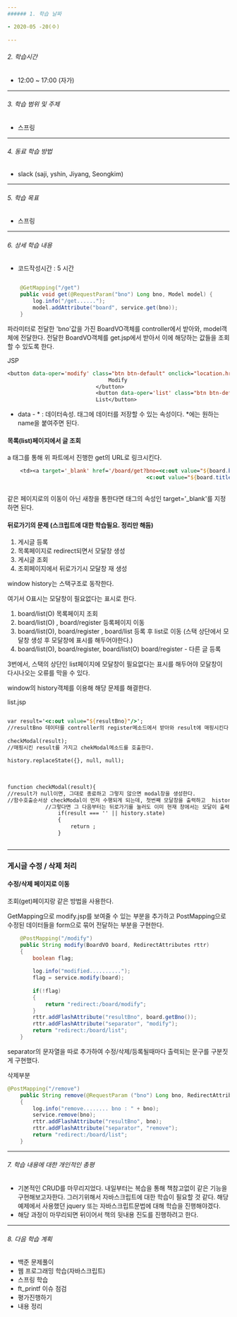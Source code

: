 ```yaml
---
###### 1. 학습 날짜

- 2020-05 -20(수)
 
---
```

###### 2. 학습시간

- 12:00 ~ 17:00 (자가)

---
###### 3. 학습 범위 및 주제

- 스프링
---
###### 4. 동료 학습 방법 

- slack (saji, yshin, Jiyang, Seongkim)

---
###### 5. 학습 목표 

- 스프링

---
###### 6. 상세 학습 내용

- 코드작성시간 : 5 시간


```java

	@GetMapping("/get")
	public void get(@RequestParam("bno") Long bno, Model model) {
		log.info("/get......");
		model.addAttribute("board", service.get(bno));
	}


```

파라미터로 전달한 'bno'값을 가진 BoardVO객체를 controller에서 받아와, model객체에 전달한다. 전달한 BoardVO객체를 get.jsp에서 받아서 이에 해당하는 값들을 조회할 수 있도록 한다.



JSP

```jsp
<button data-oper='modify' class="btn btn-default" onclick="location.href='/board/modify/?bno=<c:out value="${board.bno }"/>'">
								Modify
							</button>
							<button data-oper='list' class="btn btn-default" onclick="location.href='/board/list'">
							List</button>
```

 

- data - * : 데이터속성. 태그에 데이터를 저장할 수 있는 속성이다. *에는 원하는 name을 붙여주면 된다.





#### 목록(list)페이지에서 글 조회

a 태그를 통해 위 파트에서 진행한 get의 URL로 링크시킨다.

```jsp
	<td><a target='_blank' href='/board/get?bno=<c:out value="${board.bno }"/>'>
                                   			<c:out value="${board.title }"/></a></td>
                                
```

같은 페이지로의 이동이 아닌 새창을 통한다면 <a>태그의 속성인 target='_blank'를 지정하면 된다.



#### 뒤로가기의 문제 (스크립트에 대한 학습필요. 정리만 해둠)

1. 게시글 등록
2. 목록페이지로 redirect되면서 모달창 생성
3. 게시글 조회
4. 조회페이지에서 뒤로가기시 모달창 재 생성



window history는 스택구조로 동작한다.

여기서 O표시는 모달창이 필요없다는 표시로 한다.

1. board/list(O)   목록페이지 조회
2. board/list(O) , board/register 등록페이지 이동
3. board/list(O), board/register , board/list 등록 후 list로 이동 (스택 상단에서 모달창 생성 후 모달창에 표시를 해두어야한다.)
4. board/list(O), board/register, board/list(O) board/register - 다른 글 등록

3번에서, 스택의 상단인 list페이지에 모달창이 필요없다는 표시를 해두어야 모달창이 다시나오는 오류를 막을 수 있다.



window의 history객체를 이용해 해당 문제를 해결한다.



list.jsp

```jsp
	
var result='<c:out value="${resultBno}"/>';
//resultBno 데이터를 controller의 register메소드에서 받아와 result에 매핑시킨다.
			
checkModal(result);
//매핑시킨 result를 가지고 chekModal메소드를 호출한다.
			
history.replaceState({}, null, null);
			
			
			
function checkModal(result){
//result가 null이면, 그대로 종료하고 그렇지 않으면 modal창을 생성한다.
//함수호출순서상 checkModal이 먼저 수행되게 되는데, 첫번째 모달창을 출력하고  history.replaceState()를 호출하게 된다.
			//그렇다면 그 다음부터는 뒤로가기를 눌러도 이미 현재 창에서는 모달이 출력되었다는 표시(history.state)가 되었으므로 모달이 나오지 않는다.
				if(result === '' || history.state)
				{
					return ;
				}
				
```







---

### 게시글 수정 / 삭제 처리



#### 수정/삭제 페이지로 이동

조회(get)페이지랑 같은 방법을 사용한다.



GetMapping으로 modify.jsp를 보여줄 수 있는 부분을 추가하고 PostMapping으로 수정된 데이터들을 form으로 묶어 전달하는 부분을 구현한다.

```java
	@PostMapping("/modify")
	public String modify(BoardVO board, RedirectAttributes rttr)
	{
		boolean flag;
		
		log.info("modified..........");
		flag = service.modify(board);
		
		if(!flag) 
		{
			return "redirect:/board/modify";
		}
		rttr.addFlashAttribute("resultBno", board.getBno());
		rttr.addFlashAttribute("separator", "modify");
		return "redirect:/board/list";
	}
```

separator의 문자열을 따로 추가하여 수정/삭제/등록될때마다 출력되는 문구를 구분짓게 구현했다.



삭제부분

```java
@PostMapping("/remove")
	public String remove(@RequestParam ("bno") Long bno, RedirectAttributes rttr)
	{
		log.info("remove........ bno : " + bno);
		service.remove(bno);
		rttr.addFlashAttribute("resultBno", bno);
		rttr.addFlashAttribute("separator", "remove");
		return "redirect:/board/list";
	}
```







---
###### 7. 학습 내용에 대한 개인적인 총평

- 기본적인 CRUD를 마무리지었다. 내일부터는 복습을 통해 책참고없이 같은 기능을 구현해보고자한다. 그러기위해서 자바스크립트에 대한 학습이 필요할 것 같다. 해당 예제에서 사용했던 jquery 또는 자바스크립트문법에 대해 학습을 진행해야겠다.
- 해당 과정이 마무리되면 뒤이어서 책의 뒷내용 진도를 진행하려고 한다.

---
###### 8. 다음 학습 계획
- 백준 문제풀이
- 웹 프로그래밍 학습(자바스크립트)
- 스프링 학습
- ft_printf 이슈 점검
- 평가진행하기
- 내용 정리